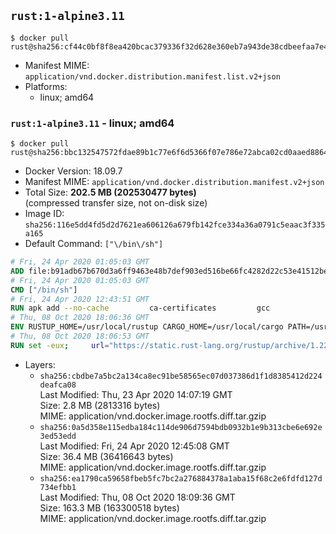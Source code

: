 ## `rust:1-alpine3.11`

```console
$ docker pull rust@sha256:cf44c0bf8f8ea420bcac379336f32d628e360eb7a943de38cdbeefaa7e4a0bea
```

-	Manifest MIME: `application/vnd.docker.distribution.manifest.list.v2+json`
-	Platforms:
	-	linux; amd64

### `rust:1-alpine3.11` - linux; amd64

```console
$ docker pull rust@sha256:bbc132547572fdae89b1c77e6f6d5366f07e786e72abca02cd0aaed886436598
```

-	Docker Version: 18.09.7
-	Manifest MIME: `application/vnd.docker.distribution.manifest.v2+json`
-	Total Size: **202.5 MB (202530477 bytes)**  
	(compressed transfer size, not on-disk size)
-	Image ID: `sha256:116e5dd4fd5d2d7621ea606126a679fb142fce334a36a0791c5eaac3f335a165`
-	Default Command: `["\/bin\/sh"]`

```dockerfile
# Fri, 24 Apr 2020 01:05:03 GMT
ADD file:b91adb67b670d3a6ff9463e48b7def903ed516be66fc4282d22c53e41512be49 in / 
# Fri, 24 Apr 2020 01:05:03 GMT
CMD ["/bin/sh"]
# Fri, 24 Apr 2020 12:43:51 GMT
RUN apk add --no-cache         ca-certificates         gcc
# Thu, 08 Oct 2020 18:06:36 GMT
ENV RUSTUP_HOME=/usr/local/rustup CARGO_HOME=/usr/local/cargo PATH=/usr/local/cargo/bin:/usr/local/sbin:/usr/local/bin:/usr/sbin:/usr/bin:/sbin:/bin RUST_VERSION=1.47.0
# Thu, 08 Oct 2020 18:06:53 GMT
RUN set -eux;     url="https://static.rust-lang.org/rustup/archive/1.22.1/x86_64-unknown-linux-musl/rustup-init";     wget "$url";     echo "cee31c6f72b953c6293fd5d40142c7d61aa85db2a5ea81b3519fe1b492148dc9 *rustup-init" | sha256sum -c -;     chmod +x rustup-init;     ./rustup-init -y --no-modify-path --profile minimal --default-toolchain $RUST_VERSION --default-host x86_64-unknown-linux-musl;     rm rustup-init;     chmod -R a+w $RUSTUP_HOME $CARGO_HOME;     rustup --version;     cargo --version;     rustc --version;
```

-	Layers:
	-	`sha256:cbdbe7a5bc2a134ca8ec91be58565ec07d037386d1f1d8385412d224deafca08`  
		Last Modified: Thu, 23 Apr 2020 14:07:19 GMT  
		Size: 2.8 MB (2813316 bytes)  
		MIME: application/vnd.docker.image.rootfs.diff.tar.gzip
	-	`sha256:0a5d358e115edba184c114de906d7594bdb0932b1e9b313cbe6e692e3ed53edd`  
		Last Modified: Fri, 24 Apr 2020 12:45:08 GMT  
		Size: 36.4 MB (36416643 bytes)  
		MIME: application/vnd.docker.image.rootfs.diff.tar.gzip
	-	`sha256:ea1790ca59658fbeb5fc7bc2a276884378a1aba15f68c2e6fdfd127d734efbb1`  
		Last Modified: Thu, 08 Oct 2020 18:09:36 GMT  
		Size: 163.3 MB (163300518 bytes)  
		MIME: application/vnd.docker.image.rootfs.diff.tar.gzip

